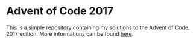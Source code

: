 # Advent of Code 2017

This is a simple repository containing my solutions to the Advent of Code, 2017 edition. More informations can be found [here](https://adventofcode.com/2017/about).
